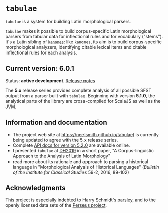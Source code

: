 # `tabulae` #

`tabulae` is a system for building Latin morphological parsers.

`tabulae` makes it possible to build corpus-specific Latin morphological parsers from tabular data for inflectional rules and for vocabulary ("stems").  It's a Latin sibling of [`kanones`](https://github.com/neelsmith/kanones):  like `kanones`, its aim is to build corpus-specific morphological analyzers, identifying citable lexical items and citable inflectional rules for each analysis.


## Current version: 6.0.1

Status:  **active development**. [Release notes](releases.md)

The  **5.x** release series provides complete analysis of all possible SFST output from a parser built with `tabulae`.  Beginning with version **5.1.0**, the analytical parts of the  library are cross-compiled for ScalaJS as well as the JVM.

## Information and documentation

- The project web site at <https://neelsmith.github.io/tabulae>) is currently being updated to agree with the 5.x release series.
- Complete [API docs for version 5.2.0](https://neelsmith.github.io/tabulae/api/edu/holycross/shot/tabulae/index.html) are available online.
-  I presented `tabulae` at [DH2019](https://dh2019.adho.org) in a short paper, "A Corpus-linguistic Approach to the Analysis of Latin Morphology"
-   read more about its rationale and approach to parsing a historical language in "Morphological Analysis of Historical Languages" (*Bulletin of the Institute for Classical Studies* 59-2, 2016, 89-102)

## Acknowledgments

This project is especially indebted to Harry Schmidt's [parsley](https://github.com/goldibex/parsley-core), and to the openly licensed data sets of the [Perseus project](http://www.perseus.tufts.edu).
